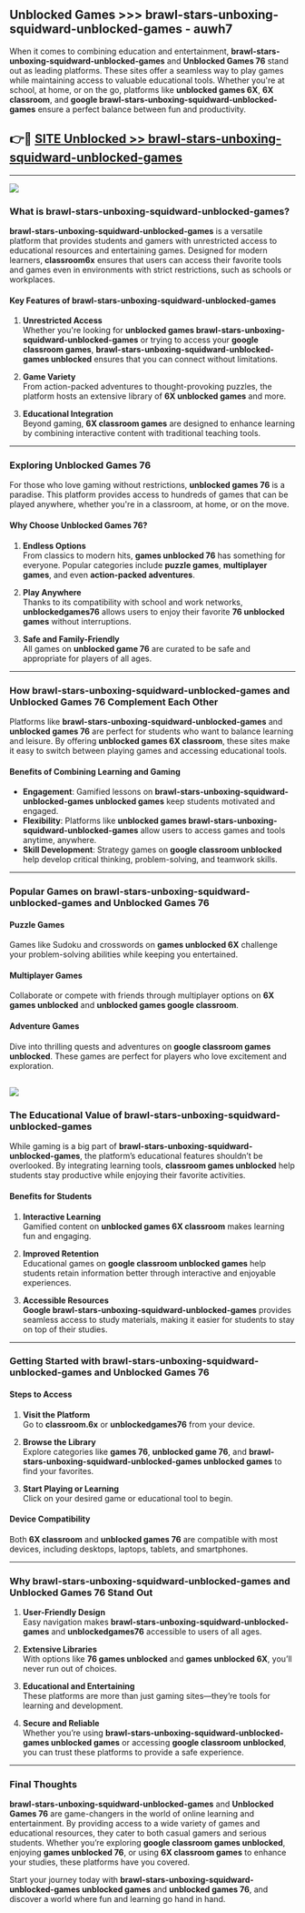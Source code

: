 ## Unblocked Games >>> brawl-stars-unboxing-squidward-unblocked-games - auwh7 

When it comes to combining education and entertainment, **brawl-stars-unboxing-squidward-unblocked-games** and **Unblocked Games 76** stand out as leading platforms. These sites offer a seamless way to play games while maintaining access to valuable educational tools. Whether you're at school, at home, or on the go, platforms like **unblocked games 6X**, **6X classroom**, and **google brawl-stars-unboxing-squidward-unblocked-games** ensure a perfect balance between fun and productivity.
## 👉🔴 [SITE Unblocked >> brawl-stars-unboxing-squidward-unblocked-games](https://unblockedgames.edu.pl?title=brawl-stars-unboxing-squidward-unblocked-games&ref=22JU)
---
<a href="https://unblockedgames.edu.pl?title=brawl-stars-unboxing-squidward-unblocked-games&ref=22JU/"><img src="https://github.com/user-attachments/assets/438f12ca-57a4-47a3-8ead-c64da593a1e5"/></a>
### What is brawl-stars-unboxing-squidward-unblocked-games?  

**brawl-stars-unboxing-squidward-unblocked-games** is a versatile platform that provides students and gamers with unrestricted access to educational resources and entertaining games. Designed for modern learners, **classroom6x** ensures that users can access their favorite tools and games even in environments with strict restrictions, such as schools or workplaces.  

#### Key Features of brawl-stars-unboxing-squidward-unblocked-games  

1. **Unrestricted Access**  
   Whether you're looking for **unblocked games brawl-stars-unboxing-squidward-unblocked-games** or trying to access your **google classroom games**, **brawl-stars-unboxing-squidward-unblocked-games unblocked** ensures that you can connect without limitations.  

2. **Game Variety**  
   From action-packed adventures to thought-provoking puzzles, the platform hosts an extensive library of **6X unblocked games** and more.  

3. **Educational Integration**  
   Beyond gaming, **6X classroom games** are designed to enhance learning by combining interactive content with traditional teaching tools.  



---

### Exploring Unblocked Games 76  

For those who love gaming without restrictions, **unblocked games 76** is a paradise. This platform provides access to hundreds of games that can be played anywhere, whether you're in a classroom, at home, or on the move.  

#### Why Choose Unblocked Games 76?  

1. **Endless Options**  
   From classics to modern hits, **games unblocked 76** has something for everyone. Popular categories include **puzzle games**, **multiplayer games**, and even **action-packed adventures**.  

2. **Play Anywhere**  
   Thanks to its compatibility with school and work networks, **unblockedgames76** allows users to enjoy their favorite **76 unblocked games** without interruptions.  

3. **Safe and Family-Friendly**  
   All games on **unblocked game 76** are curated to be safe and appropriate for players of all ages.  

---

### How brawl-stars-unboxing-squidward-unblocked-games and Unblocked Games 76 Complement Each Other  

Platforms like **brawl-stars-unboxing-squidward-unblocked-games** and **unblocked games 76** are perfect for students who want to balance learning and leisure. By offering **unblocked games 6X classroom**, these sites make it easy to switch between playing games and accessing educational tools.  

#### Benefits of Combining Learning and Gaming  

- **Engagement**: Gamified lessons on **brawl-stars-unboxing-squidward-unblocked-games unblocked games** keep students motivated and engaged.  
- **Flexibility**: Platforms like **unblocked games brawl-stars-unboxing-squidward-unblocked-games** allow users to access games and tools anytime, anywhere.  
- **Skill Development**: Strategy games on **google classroom unblocked** help develop critical thinking, problem-solving, and teamwork skills.  

---

### Popular Games on brawl-stars-unboxing-squidward-unblocked-games and Unblocked Games 76  

#### Puzzle Games  

Games like Sudoku and crosswords on **games unblocked 6X** challenge your problem-solving abilities while keeping you entertained.  

#### Multiplayer Games  

Collaborate or compete with friends through multiplayer options on **6X games unblocked** and **unblocked games google classroom**.  

#### Adventure Games  

Dive into thrilling quests and adventures on **google classroom games unblocked**. These games are perfect for players who love excitement and exploration.  

<a href="http://download.freeplayer.one?title=brawl-stars-unboxing-squidward-unblocked-games&ref=23D/"><img src="https://github.com/user-attachments/assets/fe0c3e91-c8e1-489c-acf0-e2f614c12fb8"/></a>
---

### The Educational Value of brawl-stars-unboxing-squidward-unblocked-games  

While gaming is a big part of **brawl-stars-unboxing-squidward-unblocked-games**, the platform’s educational features shouldn’t be overlooked. By integrating learning tools, **classroom games unblocked** help students stay productive while enjoying their favorite activities.  

#### Benefits for Students  

1. **Interactive Learning**  
   Gamified content on **unblocked games 6X classroom** makes learning fun and engaging.  

2. **Improved Retention**  
   Educational games on **google classroom unblocked games** help students retain information better through interactive and enjoyable experiences.  

3. **Accessible Resources**  
   **Google brawl-stars-unboxing-squidward-unblocked-games** provides seamless access to study materials, making it easier for students to stay on top of their studies.  

---

### Getting Started with brawl-stars-unboxing-squidward-unblocked-games and Unblocked Games 76  

#### Steps to Access  

1. **Visit the Platform**  
   Go to **classroom.6x** or **unblockedgames76** from your device.  

2. **Browse the Library**  
   Explore categories like **games 76**, **unblocked game 76**, and **brawl-stars-unboxing-squidward-unblocked-games unblocked games** to find your favorites.  

3. **Start Playing or Learning**  
   Click on your desired game or educational tool to begin.  

#### Device Compatibility  

Both **6X classroom** and **unblocked games 76** are compatible with most devices, including desktops, laptops, tablets, and smartphones.  

---

### Why brawl-stars-unboxing-squidward-unblocked-games and Unblocked Games 76 Stand Out  

1. **User-Friendly Design**  
   Easy navigation makes **brawl-stars-unboxing-squidward-unblocked-games** and **unblockedgames76** accessible to users of all ages.  

2. **Extensive Libraries**  
   With options like **76 games unblocked** and **games unblocked 6X**, you’ll never run out of choices.  

3. **Educational and Entertaining**  
   These platforms are more than just gaming sites—they’re tools for learning and development.  

4. **Secure and Reliable**  
   Whether you’re using **brawl-stars-unboxing-squidward-unblocked-games unblocked games** or accessing **google classroom unblocked**, you can trust these platforms to provide a safe experience.  

---

### Final Thoughts  

**brawl-stars-unboxing-squidward-unblocked-games** and **Unblocked Games 76** are game-changers in the world of online learning and entertainment. By providing access to a wide variety of games and educational resources, they cater to both casual gamers and serious students. Whether you’re exploring **google classroom games unblocked**, enjoying **games unblocked 76**, or using **6X classroom games** to enhance your studies, these platforms have you covered.  

Start your journey today with **brawl-stars-unboxing-squidward-unblocked-games unblocked games** and **unblocked games 76**, and discover a world where fun and learning go hand in hand.  